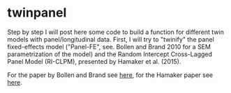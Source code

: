 # twinpanel
Step by step I will post here some code to build a function for different twin models with panel/longitudinal data. 
First, I will try to "twinify" the panel fixed-effects model ("Panel-FE", see. Bollen and Brand 2010 for a SEM parametrization of the model) and the Random Intercept Cross-Lagged Panel Model (RI-CLPM), presented by Hamaker et al. (2015). 

For the paper by Bollen and Brand see [here](https://doi.org/10.1353/sof.2010.0072), for the Hamaker paper see [here](https://doi.org/10.1037/a0038889).
